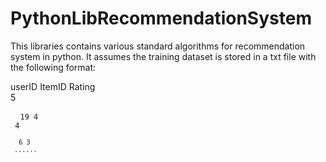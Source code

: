PythonLibRecommendationSystem
=============================

This libraries contains various standard algorithms for recommendation system in python. 
It assumes the training dataset is stored in a txt file with the following format:

userID <tab> ItemID <tab> Rating <br />
5     <pre> <code>        19            4    <br /> 
4     <pre> <code>        6             3    <br />
...... <br />
